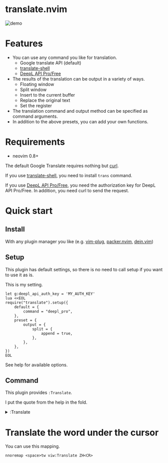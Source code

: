 # translate.nvim

![demo](https://user-images.githubusercontent.com/82267684/158013979-52c8ca49-84e1-4ca0-bf30-b8165cca9135.gif)

# Features

- You can use any command you like for translation.
    - Google translate API (default)
    - [translate-shell](https://github.com/soimort/translate-shell)
    - [DeepL API Pro/Free](https://www.deepl.com/en/docs-api/)
- The results of the translation can be output in a variety of ways.
    - Floating window
    - Split window
    - Insert to the current buffer
    - Replace the original text
    - Set the register
- The translation command and output method can be specified as command arguments.
- In addition to the above presets, you can add your own functions.


# Requirements

- neovim 0.8+

The default Google Translate requires nothing but [curl](https://curl.se/).

If you use [translate-shell](https://github.com/soimort/translate-shell), you need to install `trans` command.

If you use [DeepL API Pro/Free](https://www.deepl.com/en/docs-api/), you need the authorization key for DeepL API Pro/Free.
In addition, you need curl to send the request.


# Quick start

## Install

With any plugin manager you like (e.g. [vim-plug](https://github.com/junegunn/vim-plug), [packer.nvim](https://github.com/wbthomason/packer.nvim), [dein.vim](https://github.com/Shougo/dein.vim))

## Setup

This plugin has default settings, so there is no need to call setup if you want to use it as is.

This is my setting.

```vim
let g:deepl_api_auth_key = 'MY_AUTH_KEY'
lua <<EOL
require("translate").setup({
    default = {
        command = "deepl_pro",
    },
    preset = {
        output = {
            split = {
                append = true,
            },
        },
    },
})
EOL
```

See help for available options.

## Command

This plugin provides `:Translate`.

I put the quote from the help in the fold.

<details><summary>:Translate</summary><div>


    :[range]Translate {target-lang} [{-options}...]

        {target-lang}: Required. The language into which the text should be
        translated. The format varies depending on the external command used.

        |:Translate| can take |:range|. |v|, |V| and |CTRL-V| are supported. If it was
        not given, |:Translate| treats current cursor line.

        available options:
            - '-source='
                The language of the text to be translated.
            - '-parse_before='
                The functions to format texts of selection. You can
                use a comma-separated string. If omitted,
                |translate-nvim-option-default-parse-before|.
            - '-command='
                The extermal command to use translation. If omitted,
                |translate-nvim-option-default-command| is used.
            - '-parse_after='
                The functions to format the result of extermal
                command. You can use a comma-separated string.
                If omitted, |translate-nvim-option-default-parse-after|.
            - '-output='
                The function to pass the translation result. If
                omitted, |translate-nvim-option-default-output|.
            - '-comment'
                Special option, used as a flag. If this flag is set
                and the cursor is over a comment, whole comment is
                treated as a selection.


        Use <Cmd> for mapping.
        If you cannot use it, you must change the format with nmap and xmap.


        nnoremap me <Cmd>Translate EN<CR>
        xnoremap me <Cmd>Translate EN<CR>
        
        Another way.

        nnoremap me :<C-u>Translate EN<CR>
        xnoremap me :Translate EN<CR>


</div></details>


# Translate the word under the cursor

You can use this mapping.

```vim
nnoremap <space>tw viw:Translate ZH<CR>
```
